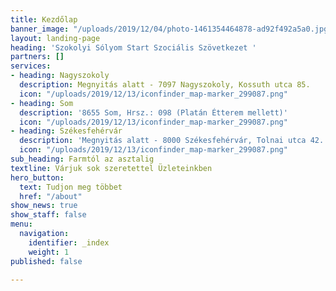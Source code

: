 ```yaml
---
title: Kezdőlap
banner_image: "/uploads/2019/12/04/photo-1461354464878-ad92f492a5a0.jpg"
layout: landing-page
heading: 'Szokolyi Sólyom Start Szociális Szövetkezet '
partners: []
services:
- heading: Nagyszokoly
  description: Megnyitás alatt - 7097 Nagyszokoly, Kossuth utca 85.
  icon: "/uploads/2019/12/13/iconfinder_map-marker_299087.png"
- heading: Som
  description: '8655 Som, Hrsz.: 098 (Platán Étterem mellett)'
  icon: "/uploads/2019/12/13/iconfinder_map-marker_299087.png"
- heading: Székesfehérvár
  description: 'Megnyitás alatt - 8000 Székesfehérvár, Tolnai utca 42. '
  icon: "/uploads/2019/12/13/iconfinder_map-marker_299087.png"
sub_heading: Farmtól az asztalig
textline: Várjuk sok szeretettel Üzleteinkben
hero_button:
  text: Tudjon meg többet
  href: "/about"
show_news: true
show_staff: false
menu:
  navigation:
    identifier: _index
    weight: 1
published: false

---
```

  
 